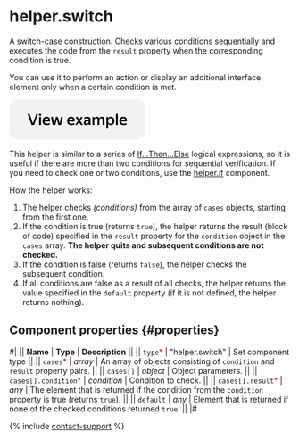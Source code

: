 # helper.switch

A switch-case construction. Checks various conditions sequentially and executes the code from the `result` property when the corresponding condition is true.

You can use it to perform an action or display an additional interface element only when a certain condition is met.

[![View example in the sandbox](../_images/buttons/view-example.svg)](https://ya.cc/t/RcgC_nQJ3tz3j4)

This helper is similar to a series of [If...Then...Else](helper.if.md) logical expressions, so it is useful if there are more than two conditions for sequential verification. If you need to check one or two conditions, use the [helper.if](helper.if.md) component.

How the helper works:

1. The helper checks _(conditions)_ from the array of `cases` objects, starting from the first one.
2. If the condition is true (returns `true`), the helper returns the result (block of code) specified in the `result` property for the `condition` object in the `cases` array. **The helper quits and subsequent conditions are not checked.**
3. If the condition is false (returns `false`), the helper checks the subsequent condition.
4. If all conditions are false as a result of all checks, the helper returns the value specified in the `default` property (if it is not defined, the helper returns nothing).

## Component properties {#properties}

#|
|| **Name** | **Type** | **Description** ||
|| `type`<span style="color: red">\*</span> | "helper.switch" | Set component type ||
|| `cases`<span style="color: red">\*</span> | _array_ | An array of objects consisting of `condition` and `result` property pairs. ||
|| `cases[]` | _object_ | Object parameters. ||
|| `cases[].condition`<span style="color: red">\*</span> | _condition_ | Condition to check. ||
|| `cases[].result`<span style="color: red">\*</span> | _any_ | The element that is returned if the condition from the `condition` property is true (returns `true`). ||
|| `default` | _any_ | Element that is returned if none of the checked conditions returned `true`. ||
|#

{% include [contact-support](../_includes/contact-support.md) %}
